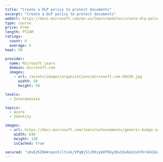 ```yaml
---
title: "Create a DLP policy to protect documents"
excerpt: "Create a DLP policy to protect documents"
webUrl: https://docs.microsoft.com/en-us/learn/modules/create-dlp-policy-to-protect-documents/
type: course
price: Free
length: PT24M
ratings:
  count: 6
  average: 5
heat: 50

provider:
  name: Microsoft Learn
  domain: microsoft.com
  images:
    - url: /assets/images/organizations/microsoft.com-50x50.jpg
      width: 50
      height: 50

levels:
  - Intermediate

topics:
  - Azure
  - Identity

images:
  - url: https://docs.microsoft.com/learn/achievements/generic-badge-social.png
    width: 640
    height: 320
    isCached: true

secured: "sOvE2KINmk+qvnCiltink/VPqNjSlzR9zyb0TK6yZ0uCQvNsb1vhYXrkE4IeaMlLPgj8t9YylZUQcIWwSwakYebfeCLSUxfrBua9xVeWKpZMAxeJJtHvXCLxKLHrD578fQC6zP0DxufIJQ5G37HvYHoiqkMhPqkWXVFM0RdySCe4UeIoC+3ZQlLKhIQLXgrB/c2jAFdZNwfPckLEPA6rrDF4fqoJ5rZMdyrT8m9oXiQwgkb6Xz9rsABRIOtJZ8twwPCPV+J7SL+Ko3k2BSvvsOXknk4M12kjCri8vYZ/ySysF+7X13kSjKk6eNRSwXAS5SlE/2c1CNcwIWY5RfwmVaZgDLq8q3V41VpyfACmAD+7TdqTGgJw8D9ypV8iDf0gl0c6mS4d64xO5BtsPodpvkSPYGzBNN2zLB0qWHhiY+k=;rTxUt7Yra9GyR8ukV6z+YA=="
---
```


